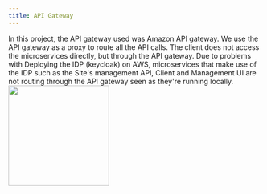 ```yaml
---
title: API Gateway
---
```


In this project, the API gateway used was Amazon API gateway.
We use the API gateway as a proxy to route all the API calls. The client does not access the microservices 
directly, but through the API gateway. Due to problems with Deploying the IDP (keycloak) on AWS, microservices that make use of the IDP such as the Site's management API, Client and Management UI are not routing through the API gateway seen as they're running locally. 
<img src="/img/aws_api_gw.png" width="200"/>